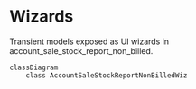 # Wizards

Transient models exposed as UI wizards in account_sale_stock_report_non_billed.

```mermaid
classDiagram
    class AccountSaleStockReportNonBilledWiz
```
